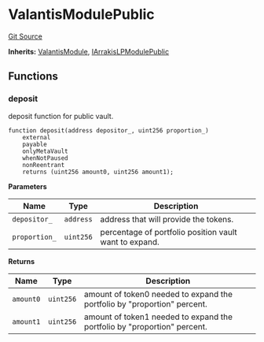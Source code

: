 # ValantisModulePublic
[Git Source](https://github.com/ArrakisFinance/arrakis-modular/blob/main/src/modules/ValantisSOTModulePublic.sol)

**Inherits:**
[ValantisModule](/src/abstracts/ValantisSOTModule.sol/abstract.ValantisModule.md), [IArrakisLPModulePublic](/src/interfaces/IArrakisLPModulePublic.sol/interface.IArrakisLPModulePublic.md)


## Functions
### deposit

deposit function for public vault.


```solidity
function deposit(address depositor_, uint256 proportion_)
    external
    payable
    onlyMetaVault
    whenNotPaused
    nonReentrant
    returns (uint256 amount0, uint256 amount1);
```
**Parameters**

|Name|Type|Description|
|----|----|-----------|
|`depositor_`|`address`|address that will provide the tokens.|
|`proportion_`|`uint256`|percentage of portfolio position vault want to expand.|

**Returns**

|Name|Type|Description|
|----|----|-----------|
|`amount0`|`uint256`|amount of token0 needed to expand the portfolio by "proportion" percent.|
|`amount1`|`uint256`|amount of token1 needed to expand the portfolio by "proportion" percent.|


